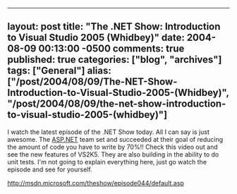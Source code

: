   ---
  layout: post
  title: "The .NET Show: Introduction to Visual Studio 2005 (Whidbey)"
  date: 2004-08-09 00:13:00 -0500
  comments: true
  published: true
  categories: ["blog", "archives"]
  tags: ["General"]
  alias: ["/post/2004/08/09/The-NET-Show-Introduction-to-Visual-Studio-2005-(Whidbey)", "/post/2004/08/09/the-net-show-introduction-to-visual-studio-2005-(whidbey)"]
  ---
<!-- more -->
<P>I watch the latest episode of the .NET Show today. All I can say is just awesome. The <a title="ASP.NET" href="http://asp.net" target="_blank">ASP.NET</a> team set and succeeded at their goal of reducing the amount of code you have to write by 70%!! Check this video out and see the new features of VS2K5. They are also building in the ability to do unit tests. I'm not going to explain everything here, just go watch the episode and see for yourself.</P>
<P><A href="http://msdn.microsoft.com/theshow/episode044/default.asp">http://msdn.microsoft.com/theshow/episode044/default.asp</A></P>
